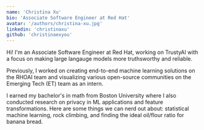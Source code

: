 ```yaml
---
name: 'Christina Xu'
bio: 'Associate Software Engineer at Red Hat'
avatar: '/authors/christina-xu.jpg'
linkedin: 'christinaxu'
github: 'christinaexyou'
---
```


Hi! I'm an Associate Software Engineer at Red Hat, working on TrustyAI with a focus on making large langauge models more truthsworthy and reliable.

Previously, I worked on creating end-to-end machine learning solutions on the RHOAI team and visualizing various open-source communities on the Emerging Tech (ET) team as an intern.

I earned my bachelor's in math from Boston University where I also conducted research on privacy in ML applications and feature transformations. Here are some things we can nerd out about: statistical machine learning, rock climbing, and finding the ideal oil/flour ratio for banana bread.